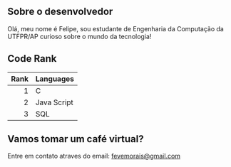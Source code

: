 ## Sobre o desenvolvedor 
 
 Olá, meu nome é Felipe, sou estudante de Engenharia da Computação da UTFPR/AP curioso sobre o mundo da tecnologia!
 
 ## Code Rank
 
 | Rank | Languages |
 |-----:|-----------|
 |     1|    C      |
 |     2| Java Script|
 |     3| SQL       |
 
 
 ## Vamos tomar um café virtual?
 Entre em contato atraves do email: fevemorais@gmail.com
